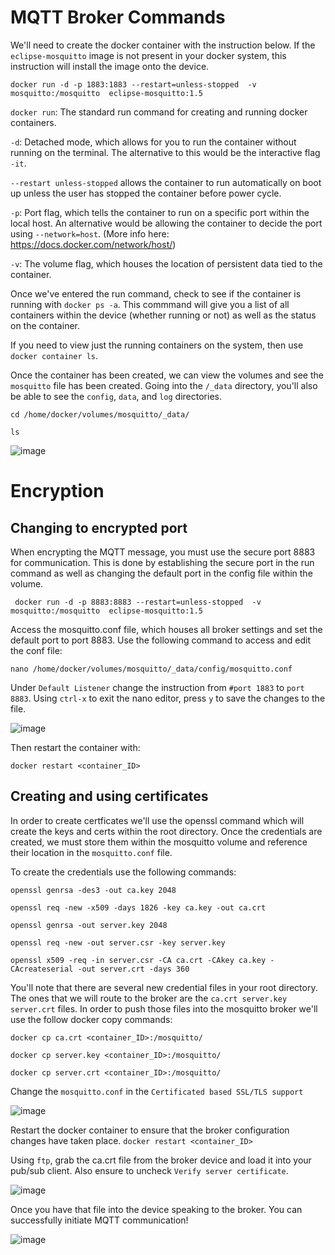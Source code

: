 # MQTT Broker Commands
 
We'll need to create the docker container with the instruction below. If the ```eclipse-mosquitto``` image is not present in your docker system, this instruction will install the image onto the device.
```
docker run -d -p 1883:1883 --restart=unless-stopped  -v mosquitto:/mosquitto  eclipse-mosquitto:1.5

```


```docker run```: The standard run command for creating and running docker containers.

```-d```: Detached mode, which allows for you to run the container without running on the terminal. The alternative to this would be the interactive flag ```-it```. 

```--restart unless-stopped``` allows the container to run automatically on boot up unless the user has stopped the container before power cycle.

```-p```: Port flag, which tells the container to run on a specific port within the local host. An alternative would be allowing the container to decide the port using ```--network=host```. (More info here: https://docs.docker.com/network/host/)

```-v```: The volume flag, which houses the location of persistent data tied to the container.

Once we've entered the run command, check to see if the container is running with ```docker ps -a```. This commmand will give you a list of all containers within the device (whether running or not) as well as the status on the container.

If you need to view just the running containers on the system, then use ```docker container ls```.

Once the container has been created, we can view the volumes and see the ```mosquitto``` file has been created. Going into the ```/_data``` directory, you'll also be able to see the ```config```, ```data```, and ```log``` directories.

```cd /home/docker/volumes/mosquitto/_data/```


```ls```
 
![image](https://user-images.githubusercontent.com/42245728/227012865-4a77abac-13e6-45b3-9a62-57cb18ac9ab5.png)

# Encryption
## Changing to encrypted port
 When encrypting the MQTT message, you must use the secure port 8883 for communication. This is done by establishing the secure port in the run command as well as changing the default port in the config file within the volume.
 
```
 docker run -d -p 8883:8883 --restart=unless-stopped  -v mosquitto:/mosquitto  eclipse-mosquitto:1.5
```
Access the mosquitto.conf file, which houses all broker settings and set the default port to port 8883. Use the following command to access and edit the conf file:

```
nano /home/docker/volumes/mosquitto/_data/config/mosquitto.conf
```

Under ```Default Listener``` change the instruction from ```#port 1883``` to ```port 8883```. Using ```ctrl-x``` to exit the nano editor, press ```y``` to save the changes to the file.

![image](https://user-images.githubusercontent.com/42245728/228904171-00d4b4df-b28a-49a1-9932-c2b266a9a41c.png)

Then restart the container with:
```
docker restart <container_ID>
```
## Creating and using certificates

In order to create certficates we'll use the openssl command which will create the keys and certs within the root directory. Once the credentials are created, we must store them within the mosquitto volume and reference their location in the ```mosquitto.conf``` file.

To create the credentials use the following commands:

```
openssl genrsa -des3 -out ca.key 2048
````
```
openssl req -new -x509 -days 1826 -key ca.key -out ca.crt
```
```
openssl genrsa -out server.key 2048
```
```
openssl req -new -out server.csr -key server.key
```
```
openssl x509 -req -in server.csr -CA ca.crt -CAkey ca.key -CAcreateserial -out server.crt -days 360
```

You'll note that there are several new credential files in your root directory. The ones that we will route to the broker are the ```ca.crt server.key server.crt``` files. In order to push those files into the mosquitto broker we'll use the follow docker copy commands:

```
docker cp ca.crt <container_ID>:/mosquitto/
```
```
docker cp server.key <container_ID>:/mosquitto/
```
```
docker cp server.crt <container_ID>:/mosquitto/
```

Change the ```mosquitto.conf```  in the ```Certificated based SSL/TLS support```

![image](https://user-images.githubusercontent.com/42245728/229165929-64137313-146a-4c14-bbff-baaa968e41d8.png)

Restart the docker container to ensure that the broker configuration changes have taken place. ```docker restart <container_ID>```

Using ```ftp```, grab the ca.crt file from the broker device and load it into your pub/sub client. Also ensure to uncheck ```Verify server certificate```.

![image](https://user-images.githubusercontent.com/42245728/229168644-ff2db9c6-9a2e-4a56-946d-b18146d978c2.png)

Once you have that file into the device speaking to the broker. You can successfully initiate MQTT communication!

![image](https://user-images.githubusercontent.com/42245728/229168845-1cb4ff5e-83a3-4b1b-afff-39af12c1f20e.png)
